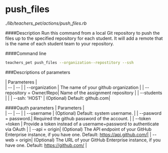 # push_files

*./lib/teachers_pet/actions/push_files.rb*

####Description
Run this command from a local Git repository to push the files up to the specified repository for each student. It will add a remote that is the name of each student team to your repository.

####Command line
```bash
teachers_pet push_files --organization--repostitory --ssh
```

###Descriptions of parameters

| Parameteres |  
| -- | -- |
| --organization   | The name of your github organization |
| --repository = Owner/Repo| Name of the assignment repository |
| --students | |
| --ssh: 'HOST' | (Optional) Default: github.com|


####Oauth parameters
| Parameters |  
| -- | -- |
| --username | (Optional) Default: system username. |
| --pasword = password.| Required the github password of the account. |
| --token =token | Provide a token instead of a username+password to authenticate via OAuth |
| --api = origin| (Optional) The API endpoint of your GitHub Enterprise instance, if you have one. Default: https://api.github.com/|
| --web = origin| (Optional) The URL of your GitHub Enterprise instance, if you have one. Default: https://github.com/ |


 